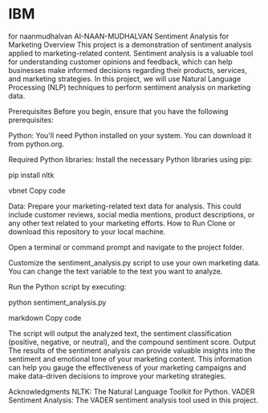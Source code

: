 # IBM
for naanmudhalvan
AI-NAAN-MUDHALVAN
Sentiment Analysis for Marketing
Overview
This project is a demonstration of sentiment analysis applied to marketing-related content. Sentiment analysis is a valuable tool for understanding customer opinions and feedback, which can help businesses make informed decisions regarding their products, services, and marketing strategies. In this project, we will use Natural Language Processing (NLP) techniques to perform sentiment analysis on marketing data.

Prerequisites
Before you begin, ensure that you have the following prerequisites:

Python: You'll need Python installed on your system. You can download it from python.org.

Required Python libraries: Install the necessary Python libraries using pip:

pip install nltk

vbnet Copy code

Data: Prepare your marketing-related text data for analysis. This could include customer reviews, social media mentions, product descriptions, or any other text related to your marketing efforts.
How to Run
Clone or download this repository to your local machine.

Open a terminal or command prompt and navigate to the project folder.

Customize the sentiment_analysis.py script to use your own marketing data. You can change the text variable to the text you want to analyze.

Run the Python script by executing:

python sentiment_analysis.py

markdown Copy code

The script will output the analyzed text, the sentiment classification (positive, negative, or neutral), and the compound sentiment score.
Output
The results of the sentiment analysis can provide valuable insights into the sentiment and emotional tone of your marketing content. This information can help you gauge the effectiveness of your marketing campaigns and make data-driven decisions to improve your marketing strategies.

Acknowledgments
NLTK: The Natural Language Toolkit for Python.
VADER Sentiment Analysis: The VADER sentiment analysis tool used in this project.
